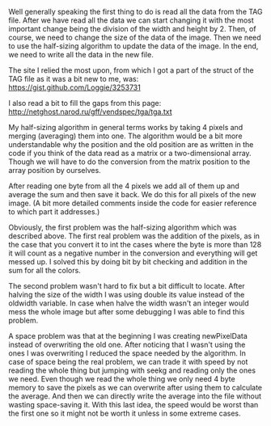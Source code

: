 Well generally speaking the first thing to do is read all the data
from the TAG file. After we have read all the data we can start
changing it with the most important change being the division
of the width and height by 2. Then, of course, we need to change the
size of the data of the image. Then we need to use the half-sizing
algorithm to update the data of the image. In the end, we need to write
all the data in the new file.

The site I relied the most upon, from which I got a part of the struct
of the TAG file as it was a bit new to me, was:
https://gist.github.com/Loggie/3253731

I also read a bit to fill the gaps from this page:
http://netghost.narod.ru/gff/vendspec/tga/tga.txt

My half-sizing algorithm in general terms works by taking 4 pixels
and merging (averaging) them into one. The algorithm would be a bit more
understandable why the position and the old position are as written in the
code if you think of the data read as a matrix or a two-dimensional array.
Though we will have to do the conversion from the matrix position to the array
position by ourselves.

After reading one byte from all the 4 pixels we add all of them up and average
the sum and then save it back. We do this for all pixels of the new image.
(A bit more detailed comments inside the code for easier reference to which
part it addresses.)

Obviously, the first problem was the half-sizing algorithm which was described above.
The first real problem was the addition of the pixels, as in the case that you convert it to
int the cases where the byte is more than 128 it will count as a negative number
in the conversion and everything will get messed up. I solved this by doing bit by bit
checking and addition in the sum for all the colors.

The second problem wasn't hard to fix but a bit difficult to locate. After halving the
size of the width I was using double its value instead of the oldwidth variable.
In case when halve the width wasn't an integer would mess the whole image but after
some debugging I was able to find this problem.

A space problem was that at the beginning I was creating newPixelData instead of
overwriting the old one. After noticing that I wasn't using the ones I was overwriting
I reduced the space needed by the algorithm. In case of space being the real problem,
we can trade it with speed by not reading the whole thing but jumping with seekg
and reading only the ones we need. Even though we read the whole thing we only need 4
byte memory to save the pixels as we can overwrite after using them to calculate the average.
And then we can directly write the average into the file without wasting space-saving it.
With this last idea, the speed would be worst than the first one so it might not be worth it
unless in some extreme cases.
